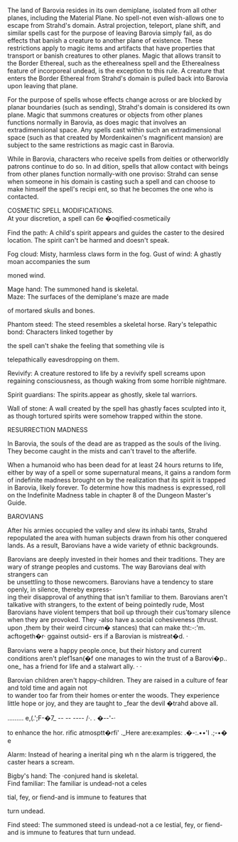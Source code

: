 The land of Barovia resides in its own demiplane, isolated from all other planes, including the Material Plane. No spell-not even wish-allows one to escape from Strahd's domain. Astral projection, teleport, plane shift, and similar spells cast for the purpose of leaving Barovia simply fail, as do effects that banish a creature to another plane of existence. These restrictions apply to magic items and artifacts that have properties that transport or banish creatures to other planes. Magic that allows transit to the Border Ethereal, such as the etherealness spell and the Etherealness feature of incorporeal undead, is the exception to this rule. A creature that enters the Border Ethereal from Strahd's domain is pulled back into Barovia upon leaving that plane.

For the purpose of spells whose effects change across or are blocked by planar boundaries (such as sending), Strahd's domain is considered its own plane. Magic that summons creatures or objects from other planes functions normally in Barovia, as does magic that involves an extradimensional space. Any spells cast within such an extradimensional space (such as that created by Mordenkainen's magnificent mansion) are subject to the same restrictions as magic cast in Barovia.

While in Barovia, characters who receive spells from deities or otherworldly patrons continue to do so. In ad­ dition, spells that allow contact with beings from other planes function normally-with one proviso: Strahd can sense when someone in his domain is casting such a spell and can choose to make himself the spell's recipi­ ent, so that he becomes the one who is contacted.

COSMETIC SPELL MODIFICATIONS.  
At your discretion, a spell can 6e �oqified·cosmeticaily

Find the path: A child's spirit appears and guides the caster to the desired location. The spirit can't be harmed and doesn't speak.

Fog cloud: Misty, harmless claws form in the fog. Gust of wind: A ghastly moan accompanies the sum­

moned wind.

Mage hand: The summoned hand is skeletal.  
Maze: The surfaces of the demiplane's maze are made

of mortared skulls and bones.

Phantom steed: The steed resembles a skeletal horse. Rary's telepathic bond: Characters linked together by

the spell can't shake the feeling that something vile is

telepathically eavesdropping on them.

Revivify: A creature restored to life by a revivify spell screams upon regaining consciousness, as though waking from some horrible nightmare.

Spirit guardians: The spirits.appear as ghostly, skele­ tal warriors.

Wall of stone: A wall created by the spell has ghastly faces sculpted into it, as though tortured spirits were somehow trapped within the stone.

RESURRECTION MADNESS

In Barovia, the souls of the dead are as trapped as the souls of the living. They become caught in the mists and can't travel to the afterlife.

When a humanoid who has been dead for at least 24 hours returns to life, either by way of a spell or some supernatural means, it gains a random form of indefinite madness brought on by the realization that its spirit is trapped in Barovia, likely forever. To determine how this madness is expressed, roll on the Indefinite Madness table in chapter 8 of the Dungeon Master's Guide.

BAROVIANS

After his armies occupied the valley and slew its inhabi­ tants, Strahd repopulated the area with human subjects drawn from his other conquered lands. As a result, Barovians have a wide variety of ethnic backgrounds.

Barovians are deeply invested in their homes and their traditions. They are wary of strange peoples and customs. The way Barovians deal with strangers can  
be unsettling to those newcomers. Barovians have a tendency to stare openly, in silence, thereby express-  
ing their disapproval of anything that isn't familiar to them. Barovians aren't talkative with strangers, to the extent of being pointedly rude, Most Barovians have violent tempers that boil up through their cus'tomary silence when they are provoked. They -also have a.social cohesiveness (thrust. upon ,them by their weird circum� stances) that can make tht:-:'m. acftogeth�r· ggainst outsid- ers if a Barovian is mistreat�d. ·

Barovians were a happy people.once, but their history and current conditions aren't plef1san(�f one manages to win the trust of a Barovi�p.. one_ has a friend for life and a stalwart ally. · ·

Barovian children aren't happy-children. They are raised in a culture of fear and told time and again not  
to wander too far from their homes or·enter the woods. They experience little hope or joy, and they are taught to _fear the devil �trahd above all.

......... e,(.';F-�7_ -- -- ---- \/·. . �--'-·

to enhance the hor. rific atmosptt�rfi' ._Here are:examples: \.�-:.••'I .;-•� e

Alarm: Instead of hearing a inerital ping wh n the alarm is triggered, the caster hears a scream.

Bigby's hand: The ·conjured hand is skeletal.  
Find familiar: The familiar is undead-not a celes­

tial, fey, or fiend-and is immune to features that

turn undead.

Find steed: The summoned steed is undead-not a ce­ lestial, fey, or fiend-and is immune to features that turn undead.
